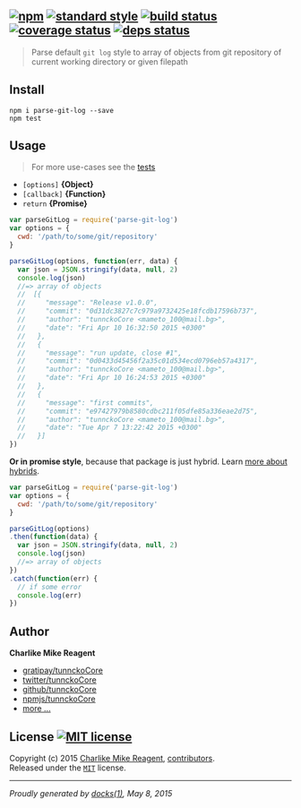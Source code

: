 ## [![npm][npmjs-img]][npmjs-url] [![standard style][standard-img]][standard-url] [![build status][travis-img]][travis-url] [![coverage status][coveralls-img]][coveralls-url] [![deps status][daviddm-img]][daviddm-url]

> Parse default `git log` style to array of objects from git repository of current working directory or given filepath

## Install
```
npm i parse-git-log --save
npm test
```


## Usage
> For more use-cases see the [tests](./test.js)

- `[options]` **{Object}**
- `[callback]` **{Function}**
- `return` **{Promise}**

```js
var parseGitLog = require('parse-git-log')
var options = {
  cwd: '/path/to/some/git/repository'
}

parseGitLog(options, function(err, data) {
  var json = JSON.stringify(data, null, 2)
  console.log(json)
  //=> array of objects
  //  [{
  //     "message": "Release v1.0.0",
  //     "commit": "0d31dc3827c7c979a9732425e18fcdb17596b737",
  //     "author": "tunnckoCore <mameto_100@mail.bg>",
  //     "date": "Fri Apr 10 16:32:50 2015 +0300"
  //   },
  //   {
  //     "message": "run update, close #1",
  //     "commit": "0d0433d45456f2a35c01d534ecd0796eb57a4317",
  //     "author": "tunnckoCore <mameto_100@mail.bg>",
  //     "date": "Fri Apr 10 16:24:53 2015 +0300"
  //   },
  //   {
  //     "message": "first commits",
  //     "commit": "e97427979b8580cdbc211f05dfe85a336eae2d75",
  //     "author": "tunnckoCore <mameto_100@mail.bg>",
  //     "date": "Tue Apr 7 13:22:42 2015 +0300"
  //   }]
})
```

**Or in promise style**, because that package is just hybrid. Learn [more about hybrids](https://github.com/hybridables/hybridify).

```js
var parseGitLog = require('parse-git-log')
var options = {
  cwd: '/path/to/some/git/repository'
}

parseGitLog(options)
.then(function(data) {
  var json = JSON.stringify(data, null, 2)
  console.log(json)
  //=> array of objects
})
.catch(function(err) {
  // if some error
  console.log(err)
})
```


## Author
**Charlike Mike Reagent**
+ [gratipay/tunnckoCore][author-gratipay]
+ [twitter/tunnckoCore][author-twitter]
+ [github/tunnckoCore][author-github]
+ [npmjs/tunnckoCore][author-npmjs]
+ [more ...][contrib-more]


## License [![MIT license][license-img]][license-url]
Copyright (c) 2015 [Charlike Mike Reagent][contrib-more], [contributors][contrib-graf].  
Released under the [`MIT`][license-url] license.


[npmjs-url]: http://npm.im/parse-git-log
[npmjs-img]: https://img.shields.io/npm/v/parse-git-log.svg?style=flat&label=parse-git-log

[coveralls-url]: https://coveralls.io/r/tunnckoCore/parse-git-log?branch=master
[coveralls-img]: https://img.shields.io/coveralls/tunnckoCore/parse-git-log.svg?style=flat

[license-url]: https://github.com/tunnckoCore/parse-git-log/blob/master/LICENSE.md
[license-img]: https://img.shields.io/badge/license-MIT-blue.svg?style=flat

[travis-url]: https://travis-ci.org/tunnckoCore/parse-git-log
[travis-img]: https://img.shields.io/travis/tunnckoCore/parse-git-log.svg?style=flat

[daviddm-url]: https://david-dm.org/tunnckoCore/parse-git-log
[daviddm-img]: https://img.shields.io/david/tunnckoCore/parse-git-log.svg?style=flat

[author-gratipay]: https://gratipay.com/tunnckoCore
[author-twitter]: https://twitter.com/tunnckoCore
[author-github]: https://github.com/tunnckoCore
[author-npmjs]: https://npmjs.org/~tunnckocore

[contrib-more]: http://j.mp/1stW47C
[contrib-graf]: https://github.com/tunnckoCore/parse-git-log/graphs/contributors

[standard-url]: https://github.com/feross/standard
[standard-img]: https://img.shields.io/badge/code%20style-standard-brightgreen.svg?style=flat

***

_Proudly generated by [docks(1)](https://github.com/tunnckoCore/docks), May 8, 2015_